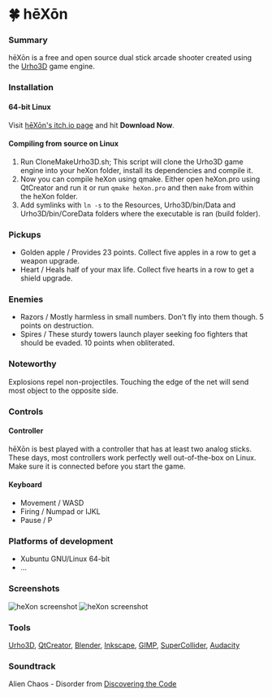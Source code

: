 # :four_leaf_clover: hēXōn
### Summary
hēXōn is a free and open source dual stick arcade shooter created using the [Urho3D](http://urho3d.github.io) game engine.

### Installation
#### 64-bit Linux
Visit [hēXōn's itch.io page](http://luckeyproductions.itch.io/hexon) and hit **Download Now**.

#### Compiling from source on Linux
1. Run CloneMakeUrho3D.sh; This script will clone the Urho3D game engine into your heXon folder, install its dependencies and compile it.
2. Now you can compile heXon using qmake. Either open heXon.pro using QtCreator and run it or run `qmake heXon.pro` and then `make` from within the heXon folder.
3. Add symlinks with `ln -s` to the Resources, Urho3D/bin/Data and Urho3D/bin/CoreData folders where the executable is ran (build folder).

### Pickups
* Golden apple / Provides 23 points. Collect five apples in a row to get a weapon upgrade.
* Heart / Heals half of your max life. Collect five hearts in a row to get a shield upgrade.

### Enemies
* Razors / Mostly harmless in small numbers. Don't fly into them though. 5 points on destruction.
* Spires / These sturdy towers launch player seeking foo fighters that should be evaded. 10 points when obliterated.

### Noteworthy
Explosions repel non-projectiles.
Touching the edge of the net will send most object to the opposite side.

### Controls
#### Controller
hēXōn is best played with a controller that has at least two analog sticks. These days, most controllers work perfectly well out-of-the-box on Linux. Make sure it is connected before you start the game.
#### Keyboard
* Movement / WASD
* Firing / Numpad or IJKL
* Pause / P

### Platforms of development
* Xubuntu GNU/Linux 64-bit
* ...

### Screenshots
![heXon screenshot](https://raw.githubusercontent.com/LucKeyProductions/heXon/master/Screenshots/Screenshot_Wed_Feb_10_23_14_19_2016.png)
![heXon screenshot](https://raw.githubusercontent.com/LucKeyProductions/heXon/master/Screenshots/Screenshot_Wed_Feb_10_18_06_58_2016.png)

### Tools
[Urho3D](http://urho3d.github.io), [QtCreator](http://wiki.qt.io/Category:Tools::QtCreator), [Blender](http://www.blender.org/), [Inkscape](http://inkscape.org/), [GIMP](http://gimp.org), [SuperCollider](http://supercollider.github.io/), [Audacity](http://web.audacityteam.org/)

### Soundtrack
Alien Chaos - Disorder
from [Discovering the Code](http://www.ektoplazm.com/free-music/alien-chaos-discovering-the-code)
